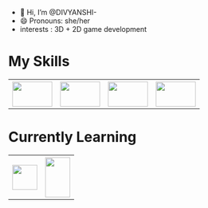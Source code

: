 - 👋 Hi, I’m @DIVYANSHI- 
- 😄 Pronouns: she/her
- interests : 3D + 2D game development


<!---
DIVANSHl/DIVANSHl is a ✨ special ✨ repository because its `README.md` (this file) appears on your GitHub profile.
You can click the Preview link to take a look at your changes.
--->

<h1>My Skills</h1>
<table border:collapse >
  <tr>
   <th> <img src="https://static.javatpoint.com/core/images/java-logo1.png" width="80" height="50"> </th> 
   <th> <img src="https://t4.ftcdn.net/jpg/04/51/97/61/360_F_451976157_FRUMhB3tWh3qRhD6rE9PJdDEliCHMtZM.jpg" width="80" height="50"> </th>
   <th> <img src="https://upload.wikimedia.org/wikipedia/commons/thumb/6/61/HTML5_logo_and_wordmark.svg/512px-HTML5_logo_and_wordmark.svg.png" width="80" height="50"> </th>
   <th> <img src="https://1000logos.net/wp-content/uploads/2020/09/CSS-Logo.jpg" width="80" height="50"> </th>
  </tr>  
</table>

<h1>Currently Learning</h1>
<table>
  <tr>
    <th><img src="https://upload.wikimedia.org/wikipedia/commons/6/6a/JavaScript-logo.png" width="50" height="50"</th>
    <th><img src="https://download.blender.org/branding/community/blender_community_badge_white.png" width="50" height="80"</th>
  </tr>
</table>
